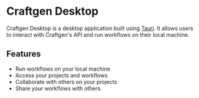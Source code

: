 # Craftgen Desktop

Craftgen Desktop is a desktop application built using [Tauri](https://tauri.app/). It allows users to interact with Craftgen's API and run workflows on their local machine.

## Features

- Run workflows on your local machine
- Access your projects and workflows
- Collaborate with others on your projects
- Share your workflows with others
